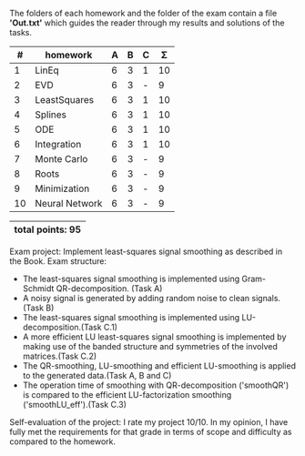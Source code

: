 The folders of each homework and the folder of the exam contain a file __'Out.txt'__ which guides the reader through my results and solutions of the tasks.

| #  |    homework                   | A | B | C | Σ   |
| -- | ----------------------------- | - | - | - | --- |
| 1  | LinEq                         | 6 | 3 | 1 | 10  |
| 2  | EVD                           | 6 | 3 | - |  9  |
| 3  | LeastSquares                  | 6 | 3 | 1 | 10  |
| 4  | Splines                       | 6 | 3 | 1 | 10  |
| 5  | ODE                           | 6 | 3 | 1 | 10  |
| 6  | Integration                   | 6 | 3 | 1 | 10  |
| 7  | Monte Carlo                   | 6 | 3 | - |  9  |
| 8  | Roots                         | 6 | 3 | - |  9  |
| 9  | Minimization                  | 6 | 3 | - |  9  |
| 10 | Neural Network                | 6 | 3 | - |  9  |
 

|                    total points: 95  |
| ------------------------------------ |

Exam project: Implement least-squares signal smoothing as described in the Book.
Exam structure:
- The least-squares signal smoothing is implemented using Gram-Schmidt QR-decomposition. (Task A)
- A noisy signal is generated by adding random noise to clean signals.(Task B)
- The least-squares signal smoothing is implemented using LU-decomposition.(Task C.1)
- A more efficient LU least-squares signal smoothing is implemented by making use of the banded structure and symmetries of the involved matrices.(Task C.2)
- The QR-smoothing, LU-smoothing and efficient LU-smoothing is applied to the generated data.(Task A, B and C)
- The operation time of smoothing with QR-decomposition ('smoothQR') is compared to  the efficient LU-factorization smoothing ('smoothLU_eff').(Task C.3)

Self-evaluation of the project: I rate my project 10/10. In my opinion, I have fully met the requirements for that grade in terms of scope and difficulty as compared to the homework.

